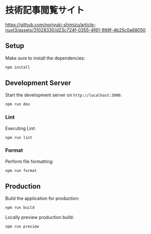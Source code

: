 # 技術記事閲覧サイト

https://github.com/noriyuki-shimizu/article-nuxt3/assets/31028330/d23c724f-0355-4f61-989f-4b25c0a68050


## Setup

Make sure to install the dependencies:

```bash
npm install
```

## Development Server

Start the development server on `http://localhost:3000`:

```bash
npm run dev
```

### Lint

Executing Lint:

```bash
npm run lint
```

### Format

Perform file formatting:

```bash
npm run format
```

## Production

Build the application for production:

```bash
npm run build
```

Locally preview production build:

```bash
npm run preview
```
